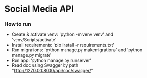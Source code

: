 # Social Media API


### How to run
- Create & activate venv: 'python -m venv venv' and  'venv/Scripts/activate'
- Install requirements: 'pip install -r requirements.txt'
- Run migrations: 'python manage.py makemigrations' and 'python manage.py migrate' 
- Run app: 'python manage.py runserver'
- Read doc using Swagger by path "http://127.0.0.1:8000/api/doc/swagger/"